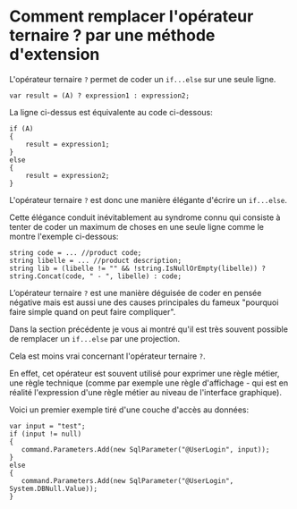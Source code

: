 # Comment remplacer l'opérateur ternaire ? par une méthode d'extension

  
L'opérateur ternaire ```?``` permet de coder un ```if...else``` sur une seule ligne.

```Csharp
var result = (A) ? expression1 : expression2;
```

La ligne ci-dessus est équivalente au code ci-dessous:
```Csharp
if (A)
{
    result = expression1;
}
else
{
    result = expression2;
}
```

L'opérateur ternaire ```?``` est donc une manière élégante d'écrire un ```if...else```.

Cette élégance conduit inévitablement au syndrome connu qui consiste à tenter de coder un maximum de choses en une seule ligne comme le montre l'exemple ci-dessous:


```Csharp
string code = ... //product code;
string libelle = ... //product description;
string lib = (libelle != "" && !string.IsNullOrEmpty(libelle)) ? string.Concat(code, " - ", libelle) : code;
```

L’opérateur ternaire ```?``` est une manière déguisée de coder en pensée négative mais est aussi une des causes principales du fameux "pourquoi faire simple quand on peut faire compliquer".

Dans la section précédente je vous ai montré qu'il est très souvent possible de remplacer un ```if...else``` par une projection.

Cela est moins vrai concernant l'opérateur ternaire ```?```.

En effet, cet opérateur est souvent utilisé pour exprimer une règle métier, une règle technique (comme par exemple une règle d'affichage - qui est en réalité l'expression d'une règle métier au niveau de l'interface graphique).



Voici un premier exemple tiré d'une couche d'accès au données:

 ```Csharp
var input = "test";
if (input != null)
{
    command.Parameters.Add(new SqlParameter("@UserLogin", input));
}
else
{
    command.Parameters.Add(new SqlParameter("@UserLogin", System.DBNull.Value));
}
```